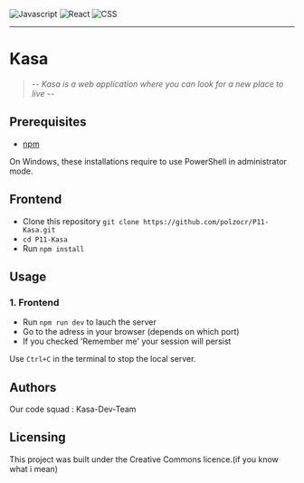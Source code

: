 ![Javascript](https://img.shields.io/badge/made%20with-Javascript-lightgrey)
![React](https://img.shields.io/badge/-React-red)
![CSS](https://img.shields.io/badge/-css-orange)
____________________

# Kasa

> -- _Kasa is a web application where you can look for a new place to live_ --

## Prerequisites

- [npm](https://www.npmjs.com/)

On Windows, these installations require to use PowerShell in administrator mode.

## Frontend

- Clone this repository `git clone https://github.com/polzocr/P11-Kasa.git `
- `cd P11-Kasa`
- Run `npm install`

## Usage

### 1. Frontend 

- Run `npm run dev` to lauch the server 
- Go to the adress in your browser (depends on which port)
- If you checked 'Remember me' your session will persist

Use `Ctrl+C` in the terminal to stop the local server.


## Authors

Our code squad : Kasa-Dev-Team

## Licensing

This project was built under the Creative Commons licence.(if you know what i mean)